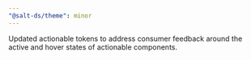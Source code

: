 ```yaml
---
"@salt-ds/theme": minor
---
```


Updated actionable tokens to address consumer feedback around the active and hover states of actionable components.

